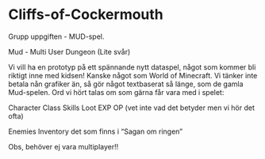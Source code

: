 # Cliffs-of-Cockermouth
Grupp uppgiften - MUD-spel.

Mud - Multi User Dungeon (Lite svår)

Vi vill ha en prototyp på ett spännande nytt dataspel, något som kommer bli riktigt inne med kidsen! Kanske något som World of Minecraft. Vi tänker inte betala nån grafiker än, så gör något textbaserat så länge, som de gamla Mud-spelen.
Ord vi hört talas om som gärna får vara med i spelet:


Character
Class
Skills
Loot
EXP
OP (vet inte vad det betyder men vi hör det ofta)

Enemies
Inventory
det som finns i “Sagan om ringen”

Obs, behöver ej vara multiplayer!!
